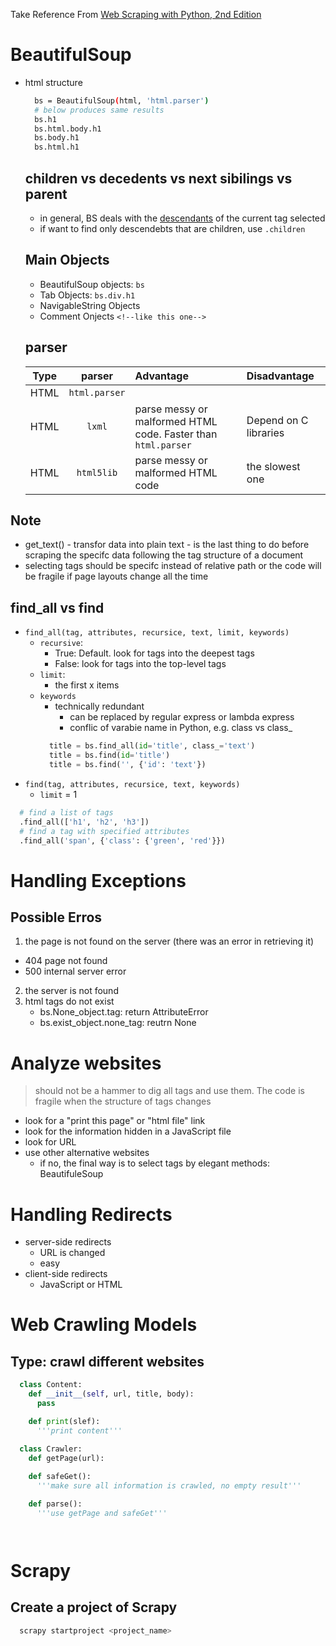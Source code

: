 Take Reference From [Web Scraping with Python, 2nd Edition](https://www.oreilly.com/library/view/web-scraping-with/9781491985564/)



# BeautifulSoup
* html structure
  ```bash
    bs = BeautifulSoup(html, 'html.parser')
    # below produces same results
    bs.h1
    bs.html.body.h1
    bs.body.h1
    bs.html.h1
  ```
  ## children vs decedents vs next sibilings vs parent
  * in general, BS deals with the [descendants](https://pythonscraping.com/pages/page3.html) of the current tag selected
  * if want to find only descendebts that are children, use `.children`

  ## Main Objects
  * BeautifulSoup objects: `bs`
  * Tab Objects: `bs.div.h1`
  * NavigableString Objects
  * Comment Onjects `<!--like this one-->`

  ## parser
  |Type|parser|Advantage|Disadvantage|
  |:---:|:---:|:---|:---|
  |HTML|`html.parser`|||
  |HTML|`lxml`|parse messy or malformed HTML code. Faster than `html.parser`|Depend on C libraries|
  |HTML|`html5lib`|parse messy or malformed HTML code|the slowest one|

## Note
* get_text() - transfor data into plain text - is the last thing to do before scraping the specifc data following the tag structure of a document
* selecting tags should be specifc instead of relative path or the code will be fragile if page layouts change all the time

## find_all vs find
* `find_all(tag, attributes, recursice, text, limit, keywords)`
  * `recursive`: 
    * True: Default. look for tags into the deepest tags
    * False: look for tags into the top-level tags
  * `limit`: 
    * the first x items
  * `keywords`
    * technically redundant
      * can be replaced by regular express or lambda express
      * conflic of varabie name in Python, e.g. class vs class_
    ```python
      title = bs.find_all(id='title', class_='text')
      title = bs.find(id='title')
      title = bs.find('', {'id': 'text'})
    ```
* `find(tag, attributes, recursice, text, keywords)`
  * `limit` = 1
```python
  # find a list of tags
  .find_all(['h1', 'h2', 'h3'])
  # find a tag with specified attributes
  .find_all('span', {'class': {'green', 'red'}})


```

# Handling Exceptions
## Possible Erros
1. the page is not found on the server (there was an error in retrieving it)
 * 404 page not found
 * 500 internal server error
2. the server is not found
3. html tags do not exist
    * bs.None_object.tag: return AttributeError
    * bs.exist_object.none_tag: reutrn None


# Analyze websites
> should not be a hammer to dig all tags and use them. The code is fragile when the structure of tags changes
* look for a "print this page" or "html file" link
* look for the information hidden in a JavaScript file
* look for URL
* use other alternative websites
  * if no, the final way is to select tags by elegant methods: BeautifuleSoup

# Handling Redirects
* server-side redirects
  * URL is changed
  * easy
* client-side redirects
  * JavaScript or HTML

# Web Crawling Models
## Type: crawl different websites
```python
  class Content:
    def __init__(self, url, title, body):
      pass

    def print(slef):
      '''print content'''

  class Crawler:
    def getPage(url):
    
    def safeGet():
      '''make sure all information is crawled, no empty result'''

    def parse():
      '''use getPage and safeGet'''




```

# Scrapy
## Create a project of Scrapy
```bash
  scrapy startproject <project_name>

```